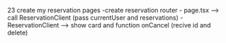 23 create my reservation pages
    -create reservation router
    - page.tsx --> call ReservationClient (pass currentUser and reservations)
    - ReservationClient --> show card and function onCancel  (recive id and delete)
        



            



